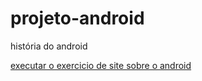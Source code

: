 # projeto-android
história do android

<a href="https://luizacaceres.github.io/projeto-android/index.html"> executar o exercicio de site sobre o android